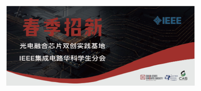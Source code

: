 <div align="center">
<img src="https://github.com/IPCPECC-Admin/.github/blob/main/image_scs/title.jpg" ></div>
</div>

